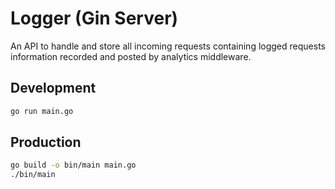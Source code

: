 # Logger (Gin Server)

An API to handle and store all incoming requests containing logged requests information recorded and posted by analytics middleware.

## Development

```bash
go run main.go
```

## Production

```bash
go build -o bin/main main.go
./bin/main
```

